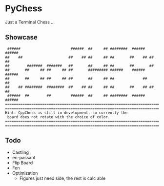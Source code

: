 # PyChess 

Just a Terminal Chess ...

## Showcase 

```
 ######                       ######  ##     ## ########  ######   ######  
##    ##                     ##    ## ##     ## ##       ##    ## ##    ## 
##        #######  #######   ##       ##     ## ##       ##       ##       
##       ##     ## ##     ## ##       ######### ######    ######   ######  
##       ##     ## ##     ## ##       ##     ## ##             ##       ## 
##    ## ########  ########  ##    ## ##     ## ##       ##    ## ##    ## 
 ######  ##        ##         ######  ##     ## ########  ######   ######  
===========================================================================
===========================================================================
Hint: CppChess is still in development, so currently the
 board does not rotate with the choice of color.
===========================================================================
===========================================================================
```

## Todo 

- Castling 
- en-passant 
- Flip Board 
- Fen
- Optimization
   - Figures just need side, the rest is calc able

